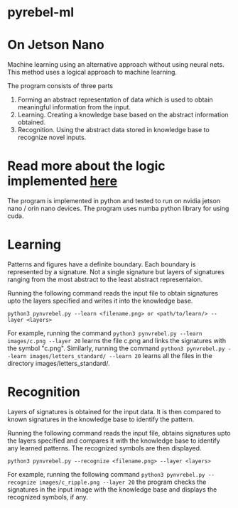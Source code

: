 # pyrebel-ml
# On Jetson Nano

Machine learning using an alternative approach without using neural nets. This method uses a logical approach to machine learning.

The program consists of three parts
1. Forming an abstract representation of data which is used to obtain meaningful information from the input.
2. Learning. Creating a knowledge base based on the abstract information obtained.
3. Recognition. Using the abstract data stored in knowledge base to recognize novel inputs.
# Read more about the logic implemented <a href="https://github.com/ps-nithin/pyrebel/blob/main/abstract.pdf">here</a>
The program is implemented in python and tested to run on nvidia jetson nano / orin nano devices. The program uses numba python library for using cuda.

# Learning 
Patterns and figures have a definite boundary. Each boundary is represented by a signature. Not a single signature but layers of signatures ranging from the most abstract to the least abstract representaion. 

Running the following command reads the input file to obtain signatures upto the layers specified and writes it into the knowledge base.

```python3 pynvrebel.py --learn <filename.png> or <path/to/learn/> --layer <layers>```

For example, running the command ```python3 pynvrebel.py --learn images/c.png --layer 20``` learns the file c.png and links the signatures with the symbol "c.png".
Similarly, running the command ```python3 pynvrebel.py --learn images/letters_standard/ --learn 20``` learns all the files in the directory images/letters_standard/.

# Recognition
Layers of signatures is obtained for the input data. It is then compared to known signatures in the knowledge base to identify the pattern.

Running the following command reads the input file, obtains signatures upto the layers specified and compares it with the knowledge base to identify any learned patterns. The recognized symbols are then displayed.

```python3 pynvrebel.py --recognize <filename.png> --layer <layers>```

For example, running the following command
```python3 pynvrebel.py --recognize images/c_ripple.png --layer 20```
the program checks the signatures in the input image with the knowledge base and displays the recognized symbols, if any.
